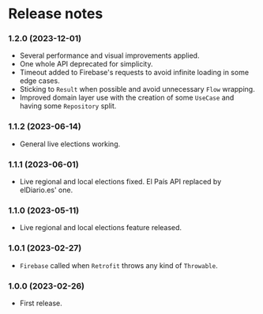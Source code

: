 # Release notes #

### 1.2.0 (2023-12-01) ###

* Several performance and visual improvements applied. 
* One whole API deprecated for simplicity. 
* Timeout added to Firebase's requests to avoid infinite loading in some edge cases.
* Sticking to `Result` when possible and avoid unnecessary `Flow` wrapping.
* Improved domain layer use with the creation of some `UseCase` and having some `Repository` split.

### 1.1.2 (2023-06-14) ###

* General live elections working.

### 1.1.1 (2023-06-01) ###

* Live regional and local elections fixed. El País API replaced by elDiario.es' one.

### 1.1.0 (2023-05-11) ###

* Live regional and local elections feature released.

### 1.0.1 (2023-02-27) ###

* `Firebase` called when `Retrofit` throws any kind of `Throwable`.

### 1.0.0 (2023-02-26) ###

* First release.
